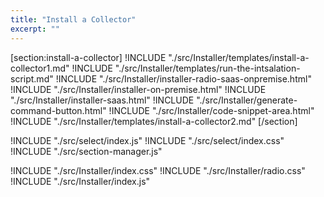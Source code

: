 ```yaml
---
title: "Install a Collector"
excerpt: ""
---
```

[section:install-a-collector]
!INCLUDE "./src/Installer/templates/install-a-collector1.md"
!INCLUDE "./src/Installer/templates/run-the-intsalation-script.md"
!INCLUDE "./src/Installer/installer-radio-saas-onpremise.html"
!INCLUDE "./src/Installer/installer-on-premise.html"
!INCLUDE "./src/Installer/installer-saas.html"
!INCLUDE "./src/Installer/generate-command-button.html"
!INCLUDE "./src/Installer/code-snippet-area.html"
!INCLUDE "./src/Installer/templates/install-a-collector2.md"
[/section]

!INCLUDE "./src/select/index.js"
!INCLUDE "./src/select/index.css"
!INCLUDE "./src/section-manager.js"

!INCLUDE "./src/Installer/index.css"
!INCLUDE "./src/Installer/radio.css"
!INCLUDE "./src/Installer/index.js"